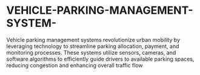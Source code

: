 # VEHICLE-PARKING-MANAGEMENT-SYSTEM-
Vehicle parking management systems revolutionize urban mobility by leveraging  technology to streamline parking allocation, payment, and monitoring processes.  These systems utilize sensors, cameras, and software algorithms to efficiently  guide drivers to available parking spaces, reducing congestion and enhancing  overall traffic flow
